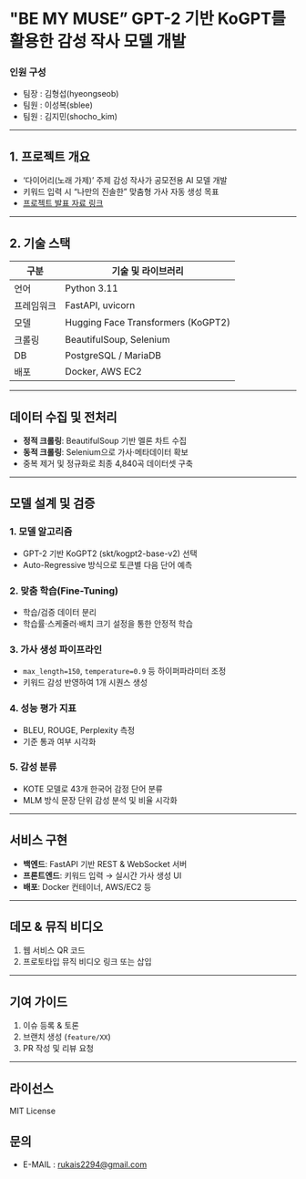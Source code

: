 # "BE MY MUSE” GPT-2 기반 KoGPT를 활용한 감성 작사 모델 개발

### **인원 구성**
- 팀장 : 김형섭(hyeongseob)
- 팀원 : 이성복(sblee)
- 팀원 : 김지민(shocho_kim)

---

## 1. 프로젝트 개요
- ‘다이어리(노래 가제)’ 주제 감성 작사가 공모전용 AI 모델 개발  
- 키워드 입력 시 “나만의 진솔한” 맞춤형 가사 자동 생성 목표
- <a href="https://www.canva.com/design/DAGd1CW20wA/MfQJQDQdldA8Qs6XvhyuLg/edit?utm_content=DAGd1CW20wA&utm_campaign=designshare&utm_medium=link2&utm_source=sharebutton"> 프로젝트 발표 자료 링크 </a>

---

## 2. 기술 스택
| 구분    | 기술 및 라이브러리          |
|-------|-------------------------|
| 언어    | Python 3.11             |
| 프레임워크 | FastAPI, uvicorn         |
| 모델    | Hugging Face Transformers (KoGPT2) |
| 크롤링   | BeautifulSoup, Selenium    |
| DB     | PostgreSQL / MariaDB      |
| 배포    | Docker, AWS EC2           |

---

## 데이터 수집 및 전처리
- **정적 크롤링**: BeautifulSoup 기반 멜론 차트 수집  
- **동적 크롤링**: Selenium으로 가사·메타데이터 확보  
- 중복 제거 및 정규화로 최종 4,840곡 데이터셋 구축 

---

## 모델 설계 및 검증

### 1. 모델 알고리즘
- GPT-2 기반 KoGPT2 (skt/kogpt2-base-v2) 선택  
- Auto-Regressive 방식으로 토큰별 다음 단어 예측 

### 2. 맞춤 학습(Fine-Tuning)
- 학습/검증 데이터 분리  
- 학습률·스케줄러·배치 크기 설정을 통한 안정적 학습

### 3. 가사 생성 파이프라인
- `max_length=150`, `temperature=0.9` 등 하이퍼파라미터 조정  
- 키워드 감성 반영하여 1개 시퀀스 생성

### 4. 성능 평가 지표
- BLEU, ROUGE, Perplexity 측정  
- 기준 통과 여부 시각화 

### 5. 감성 분류
- KOTE 모델로 43개 한국어 감정 단어 분류  
- MLM 방식 문장 단위 감성 분석 및 비율 시각화  

---

## 서비스 구현
- **백엔드**: FastAPI 기반 REST & WebSocket 서버  
- **프론트엔드**: 키워드 입력 → 실시간 가사 생성 UI  
- **배포**: Docker 컨테이너, AWS/EC2 등  

---

## 데모 & 뮤직 비디오
1. 웹 서비스 QR 코드  
2. 프로토타입 뮤직 비디오 링크 또는 삽입  

---

## 기여 가이드
1. 이슈 등록 & 토론  
2. 브랜치 생성 (`feature/XX`)  
3. PR 작성 및 리뷰 요청  

---

## 라이선스
MIT License

## 문의
- E-MAIL : rukais2294@gmail.com
